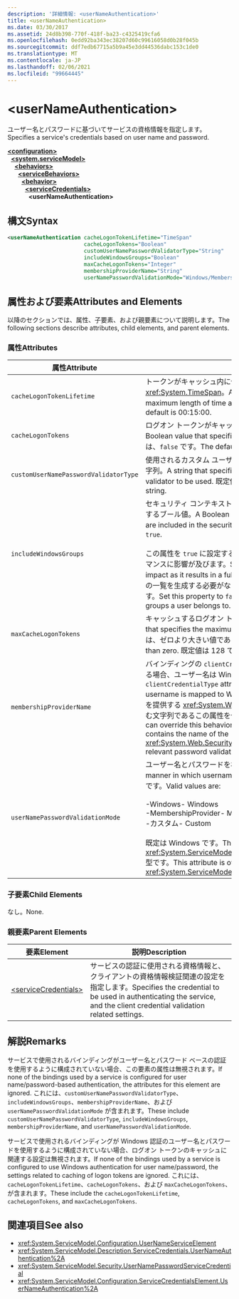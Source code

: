 ```yaml
---
description: '詳細情報: <userNameAuthentication>'
title: <userNameAuthentication>
ms.date: 03/30/2017
ms.assetid: 24d8b398-770f-418f-ba23-c4325419cfa6
ms.openlocfilehash: 0edd92ba343ec38207d60c99616058d0b28f045b
ms.sourcegitcommit: ddf7edb67715a5b9a45e3dd44536dabc153c1de0
ms.translationtype: MT
ms.contentlocale: ja-JP
ms.lasthandoff: 02/06/2021
ms.locfileid: "99664445"
---
```

# \<userNameAuthentication>

<span data-ttu-id="e9af2-102">ユーザー名とパスワードに基づいてサービスの資格情報を指定します。</span><span class="sxs-lookup"><span data-stu-id="e9af2-102">Specifies a service's credentials based on user name and password.</span></span>  
  
[**\<configuration>**](../configuration-element.md)\
&nbsp;&nbsp;[**\<system.serviceModel>**](system-servicemodel.md)\
&nbsp;&nbsp;&nbsp;&nbsp;[**\<behaviors>**](behaviors.md)\
&nbsp;&nbsp;&nbsp;&nbsp;&nbsp;&nbsp;[**\<serviceBehaviors>**](servicebehaviors.md)\
&nbsp;&nbsp;&nbsp;&nbsp;&nbsp;&nbsp;&nbsp;&nbsp;[**\<behavior>**](behavior-of-servicebehaviors.md)\
&nbsp;&nbsp;&nbsp;&nbsp;&nbsp;&nbsp;&nbsp;&nbsp;&nbsp;&nbsp;[**\<serviceCredentials>**](servicecredentials.md)\
&nbsp;&nbsp;&nbsp;&nbsp;&nbsp;&nbsp;&nbsp;&nbsp;&nbsp;&nbsp;&nbsp;&nbsp;**\<userNameAuthentication>**  
  
## <a name="syntax"></a><span data-ttu-id="e9af2-103">構文</span><span class="sxs-lookup"><span data-stu-id="e9af2-103">Syntax</span></span>  
  
```xml  
<userNameAuthentication cacheLogonTokenLifetime="TimeSpan"
                        cacheLogonTokens="Boolean"
                        customUserNamePasswordValidatorType="String"
                        includeWindowsGroups="Boolean"
                        maxCacheLogonTokens="Integer"
                        membershipProviderName="String"
                        userNamePasswordValidationMode="Windows/MembershipProvider/Custom" />
```  
  
## <a name="attributes-and-elements"></a><span data-ttu-id="e9af2-104">属性および要素</span><span class="sxs-lookup"><span data-stu-id="e9af2-104">Attributes and Elements</span></span>  

 <span data-ttu-id="e9af2-105">以降のセクションでは、属性、子要素、および親要素について説明します。</span><span class="sxs-lookup"><span data-stu-id="e9af2-105">The following sections describe attributes, child elements, and parent elements.</span></span>  
  
### <a name="attributes"></a><span data-ttu-id="e9af2-106">属性</span><span class="sxs-lookup"><span data-stu-id="e9af2-106">Attributes</span></span>  
  
|<span data-ttu-id="e9af2-107">属性</span><span class="sxs-lookup"><span data-stu-id="e9af2-107">Attribute</span></span>|<span data-ttu-id="e9af2-108">説明</span><span class="sxs-lookup"><span data-stu-id="e9af2-108">Description</span></span>|  
|---------------|-----------------|  
|`cacheLogonTokenLifetime`|<span data-ttu-id="e9af2-109">トークンがキャッシュ内に保持される最大時間を指定する <xref:System.TimeSpan>。</span><span class="sxs-lookup"><span data-stu-id="e9af2-109">A <xref:System.TimeSpan> that specifies the maximum length of time a token is cached.</span></span> <span data-ttu-id="e9af2-110">既定値は 00:15:00 です。</span><span class="sxs-lookup"><span data-stu-id="e9af2-110">The default is 00:15:00.</span></span>|  
|`cacheLogonTokens`|<span data-ttu-id="e9af2-111">ログオン トークンがキャッシュされるかどうかを指定するブール値。</span><span class="sxs-lookup"><span data-stu-id="e9af2-111">A Boolean value that specifies whether logon tokens are cached.</span></span> <span data-ttu-id="e9af2-112">既定値は、`false` です。</span><span class="sxs-lookup"><span data-stu-id="e9af2-112">The default is `false`.</span></span>|  
|`customUserNamePasswordValidatorType`|<span data-ttu-id="e9af2-113">使用されるカスタム ユーザー名およびパスワード検証の種類を指定する文字列。</span><span class="sxs-lookup"><span data-stu-id="e9af2-113">A string that specifies the type of custom username password validator to be used.</span></span> <span data-ttu-id="e9af2-114">既定値は空の文字列です。</span><span class="sxs-lookup"><span data-stu-id="e9af2-114">The default is an empty string.</span></span>|  
|`includeWindowsGroups`|<span data-ttu-id="e9af2-115">セキュリティ コンテキストに Windows グループが含まれるかどうかを指定するブール値。</span><span class="sxs-lookup"><span data-stu-id="e9af2-115">A Boolean value that specifies whether Windows groups are included in the security context.</span></span> <span data-ttu-id="e9af2-116">既定値は、`true` です。</span><span class="sxs-lookup"><span data-stu-id="e9af2-116">The default is `true`.</span></span><br /><br /> <span data-ttu-id="e9af2-117">この属性を `true` に設定すると、グループ全体が拡張されるため、パフォーマンスに影響が及びます。</span><span class="sxs-lookup"><span data-stu-id="e9af2-117">Setting this attribute to `true` has a performance impact as it results in a full-group expansion.</span></span> <span data-ttu-id="e9af2-118">ユーザーが属するグループの一覧を生成する必要がない場合は、このプロパティを `false` に設定します。</span><span class="sxs-lookup"><span data-stu-id="e9af2-118">Set this property to `false` if you do not need to establish the list of groups a user belongs to.</span></span>|  
|`maxCacheLogonTokens`|<span data-ttu-id="e9af2-119">キャッシュするログオン トークンの最大数を指定する整数。</span><span class="sxs-lookup"><span data-stu-id="e9af2-119">An integer that specifies the maximum number of logon tokens to cache.</span></span> <span data-ttu-id="e9af2-120">この値は、ゼロより大きい値である必要があります。</span><span class="sxs-lookup"><span data-stu-id="e9af2-120">This value should be larger than zero.</span></span> <span data-ttu-id="e9af2-121">既定値は 128 です。</span><span class="sxs-lookup"><span data-stu-id="e9af2-121">The default is 128.</span></span>|  
|`membershipProviderName`|<span data-ttu-id="e9af2-122">バインディングの `clientCredentialType` 属性が `username` に設定されている場合、ユーザー名は Windows アカウントにマップされます。</span><span class="sxs-lookup"><span data-stu-id="e9af2-122">When the `clientCredentialType` attribute of a binding is set to `username`, the username is mapped to Windows accounts.</span></span> <span data-ttu-id="e9af2-123">関連するパスワード検証機構を提供する <xref:System.Web.Security.MembershipProvider> 値の名前を含む文字列であるこの属性を使用して動作をオーバーライドできます。</span><span class="sxs-lookup"><span data-stu-id="e9af2-123">You can override this behavior using this attribute, which is a string that contains the name of the <xref:System.Web.Security.MembershipProvider> value that provides the relevant password validation mechanism.</span></span>|  
|`userNamePasswordValidationMode`|<span data-ttu-id="e9af2-124">ユーザー名とパスワードを検証する方法を指定します。</span><span class="sxs-lookup"><span data-stu-id="e9af2-124">Specifies the manner in which username password is validated.</span></span> <span data-ttu-id="e9af2-125">有効な値は次のとおりです。</span><span class="sxs-lookup"><span data-stu-id="e9af2-125">Valid values are:</span></span><br /><br /> <span data-ttu-id="e9af2-126">-Windows</span><span class="sxs-lookup"><span data-stu-id="e9af2-126">-   Windows</span></span><br /><span data-ttu-id="e9af2-127">-MembershipProvider</span><span class="sxs-lookup"><span data-stu-id="e9af2-127">-   MembershipProvider</span></span><br /><span data-ttu-id="e9af2-128">-カスタム</span><span class="sxs-lookup"><span data-stu-id="e9af2-128">-   Custom</span></span><br /><br /> <span data-ttu-id="e9af2-129">既定は Windows です。</span><span class="sxs-lookup"><span data-stu-id="e9af2-129">The default is Windows.</span></span> <span data-ttu-id="e9af2-130">この属性は <xref:System.ServiceModel.Security.UserNamePasswordValidationMode> 型です。</span><span class="sxs-lookup"><span data-stu-id="e9af2-130">This attribute is of type <xref:System.ServiceModel.Security.UserNamePasswordValidationMode>.</span></span>|  
  
### <a name="child-elements"></a><span data-ttu-id="e9af2-131">子要素</span><span class="sxs-lookup"><span data-stu-id="e9af2-131">Child Elements</span></span>  

 <span data-ttu-id="e9af2-132">なし。</span><span class="sxs-lookup"><span data-stu-id="e9af2-132">None.</span></span>  
  
### <a name="parent-elements"></a><span data-ttu-id="e9af2-133">親要素</span><span class="sxs-lookup"><span data-stu-id="e9af2-133">Parent Elements</span></span>  
  
|<span data-ttu-id="e9af2-134">要素</span><span class="sxs-lookup"><span data-stu-id="e9af2-134">Element</span></span>|<span data-ttu-id="e9af2-135">説明</span><span class="sxs-lookup"><span data-stu-id="e9af2-135">Description</span></span>|  
|-------------|-----------------|  
|[\<serviceCredentials>](servicecredentials.md)|<span data-ttu-id="e9af2-136">サービスの認証に使用される資格情報と、クライアントの資格情報検証関連の設定を指定します。</span><span class="sxs-lookup"><span data-stu-id="e9af2-136">Specifies the credential to be used in authenticating the service, and the client credential validation related settings.</span></span>|  
  
## <a name="remarks"></a><span data-ttu-id="e9af2-137">解説</span><span class="sxs-lookup"><span data-stu-id="e9af2-137">Remarks</span></span>  

 <span data-ttu-id="e9af2-138">サービスで使用されるバインディングがユーザー名とパスワード ベースの認証を使用するように構成されていない場合、この要素の属性は無視されます。</span><span class="sxs-lookup"><span data-stu-id="e9af2-138">If none of the bindings used by a service is configured for user name/password-based authentication, the attributes for this element are ignored.</span></span> <span data-ttu-id="e9af2-139">これには、`customUserNamePasswordValidatorType`、`includeWindowsGroups`、`membershipProviderName`、および `userNamePasswordValidationMode` が含まれます。</span><span class="sxs-lookup"><span data-stu-id="e9af2-139">These include `customUserNamePasswordValidatorType`, `includeWindowsGroups`, `membershipProviderName`, and `userNamePasswordValidationMode`.</span></span>  
  
 <span data-ttu-id="e9af2-140">サービスで使用されるバインディングが Windows 認証のユーザー名とパスワードを使用するように構成されていない場合、ログオン トークンのキャッシュに関連する設定は無視されます。</span><span class="sxs-lookup"><span data-stu-id="e9af2-140">If none of the bindings used by a service is configured to use Windows authentication for user name/password, the settings related to caching of logon tokens are ignored.</span></span> <span data-ttu-id="e9af2-141">これには、`cacheLogonTokenLifetime`、`cacheLogonTokens`、および `maxCacheLogonTokens`、が含まれます。</span><span class="sxs-lookup"><span data-stu-id="e9af2-141">These include the `cacheLogonTokenLifetime`, `cacheLogonTokens`, and `maxCacheLogonTokens`.</span></span>  
  
## <a name="see-also"></a><span data-ttu-id="e9af2-142">関連項目</span><span class="sxs-lookup"><span data-stu-id="e9af2-142">See also</span></span>

- <xref:System.ServiceModel.Configuration.UserNameServiceElement>
- <xref:System.ServiceModel.Description.ServiceCredentials.UserNameAuthentication%2A>
- <xref:System.ServiceModel.Security.UserNamePasswordServiceCredential>
- <xref:System.ServiceModel.Configuration.ServiceCredentialsElement.UserNameAuthentication%2A>
